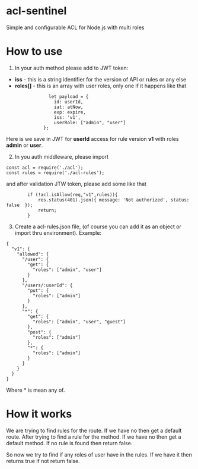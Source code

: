 # acl-sentinel
Simple and configurable ACL for Node.js with multi roles

# How to use

1. In your auth method please add to JWT token:
  - **iss**       - this is a string identifier for the version of API or rules or any else
  - **roles[]**   - this is an array with user roles, only one if it happens
  like that
  ```
                  let payload = {
                    id: userId,
                    iat: atNow,
                    exp: expire,
                    iss: 'v1',
                    userRole: ["admin", "user"]
                };
```               
Here is we save in JWT for **userId** access for rule version **v1** with roles **admin** or **user**.

2. In you auth middleware, please import
```
const acl = require('./acl');
const rules = require('./acl-rules');
```

and after validation JTW token, please add some like that
```
        if (!acl.isAllow(req,"v1",rules)){
            res.status(401).json({ message: 'Not authorized', status: false  });
            return;
        }
```
3. Create a acl-rules.json file, (of course you can add it as an object or import thru environment). Example:
```
{
  "v1": {
    "allowed": {
      "/user": {
        "get": {
          "roles": ["admin", "user"]
        }
      },
      "/users/:userId": {
        "put": {
          "roles": ["admin"]
        }
      },
      "*": {
        "get": {
          "roles": ["admin", "user", "guest"]
        },
        "post": {
          "roles": ["admin"]
        },
        "*": {
          "roles": ["admin"]
        }
      }
    }
  }
}

```
Where * is mean any of.

# How it works

We are trying to find rules for the route. If we have no then get a default route. 
After trying to find a rule for the method. If we have no then get a default method. 
If no rule is found then return false.

So now we try to find if any roles of user have in the rules. If we have it then returns true if not return false.
